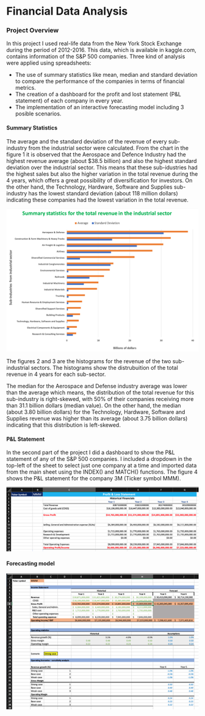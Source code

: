 # Financial Data Analysis

### **Project Overview**
In this project I used real-life data from the New York Stock Exchange during the period of 2012-2016. This data, which is available in kaggle.com, contains information of the S&P 500 companies. Three kind of analysis were applied using spreadsheets: 
- The use of summary statistics like mean, median and standard deviation to compare the performance of the companies in terms of financial metrics.
- The creation of a dashboard for the profit and lost statement (P&L statement) of each company in every year. 
- The implementation of an interactive forecasting model including 3 posible scenarios. 

#### **Summary Statistics**

The average and the standard deviation of the revenue of every sub-industry from the industrial sector were calculated. From the chart in the figure 1 it is observed that the Aerospace and Defence Industry had the highest revenue average (about $38.5 billion) and also the highest standard deviation over the industrial sector. This means that these sub-idustries had the highest sales but also the higher variation in the total revenue during the 4 years, which offers a great possibility of diversification for investors. 
On the other hand, the Technology, Hardware, Software and Supplies sub-industry has the lowest standard deviation (about 118 million dollars) indicating these companies had the lowest variation in the total revenue.

<img src="https://github.com/jorgeUnas/Financial_Analysis/blob/main/Summary_Statistics.png" alt="Summary Statistics"> 

The figures 2 and 3 are the histograms for the revenue of the two sub-industrial sectors. The histograms show the distrubuition of the total revenue in 4 years for each sub-sector.

The median for the Aerospace and Defense industry average was lower than the average which means, the distribution of the total revenue for this sub-industry is right-skewed, with 50% of their companies receiving more than 31.1 billion dollars (median value). On the other hand, the median (about 3.80 billion dollars) for the Technology, Hardware, Software and Supplies revenue was higher than its average (about 3.75 billion dollars) indicating that this distribution is left-skewed.

#### **P&L Statement**
In the second part of the project I did a dashboard to show the P&L statement of any of the S&P 500 companies. I included a dropdown in the top-left of the sheet to select just one company at a time and imported data from the main sheet using the INDEX() and MATCH() functions. The figure 4 shows the P&L statement for the company 3M (Ticker symbol MMM). 

<img src="https://github.com/jorgeUnas/Financial_Analysis/blob/main/P%26L_Statement_MMM.png" alt="P&L Statement"> 

#### **Forecasting model**

<img src="https://github.com/jorgeUnas/Financial_Analysis/blob/main/Forecasting_Model_MMM.png" alt="Forecasting model"> 
